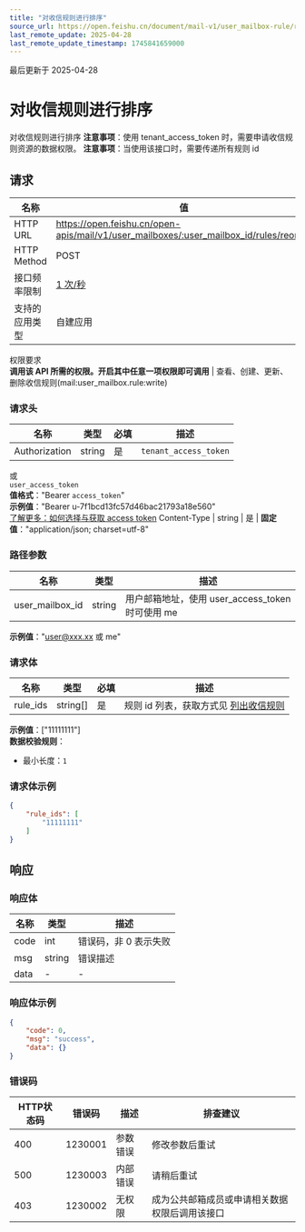 ```yaml
---
title: "对收信规则进行排序"
source_url: https://open.feishu.cn/document/mail-v1/user_mailbox-rule/reorder
last_remote_update: 2025-04-28
last_remote_update_timestamp: 1745841659000
---
```

最后更新于 2025-04-28

# 对收信规则进行排序

对收信规则进行排序
**注意事项**：使用 tenant_access_token 时，需要申请收信规则资源的数据权限。
**注意事项**：当使用该接口时，需要传递所有规则 id

## 请求
名称 | 值
---|---
HTTP URL | https://open.feishu.cn/open-apis/mail/v1/user_mailboxes/:user_mailbox_id/rules/reorder
HTTP Method | POST
接口频率限制 | [1 次/秒](https://open.feishu.cn/document/ukTMukTMukTM/uUzN04SN3QjL1cDN)
支持的应用类型 | 自建应用
权限要求  
            **调用该 API 所需的权限。开启其中任意一项权限即可调用** | 查看、创建、更新、删除收信规则(mail:user_mailbox.rule:write)

### 请求头

名称 | 类型 | 必填 | 描述
--- | --- | --- | ---
Authorization | string | 是 | `tenant_access_token`  
或  
`user_access_token`  
**值格式**："Bearer `access_token`"  
**示例值**："Bearer u-7f1bcd13fc57d46bac21793a18e560"  
[了解更多：如何选择与获取 access token](https://open.feishu.cn/document/uAjLw4CM/ugTN1YjL4UTN24CO1UjN/trouble-shooting/how-to-choose-which-type-of-token-to-use)
Content-Type | string | 是 | **固定值**："application/json; charset=utf-8"

### 路径参数

名称 | 类型 | 描述
--- | --- | ---
user_mailbox_id | string | 用户邮箱地址，使用 user_access_token 时可使用 me  
**示例值**："user@xxx.xx 或 me"

### 请求体

名称 | 类型 | 必填 | 描述
--- | --- | --- | ---
rule_ids | string\[\] | 是 | 规则 id 列表，获取方式见 [列出收信规则](https://open.feishu.cn/document/uAjLw4CM/ukTMukTMukTM/reference/mail-v1/user_mailbox-rule/list)  
**示例值**：["11111111"]  
**数据校验规则**：  
- 最小长度：`1`

### 请求体示例
```json
{
    "rule_ids": [
        "11111111"
    ]
}
```

## 响应

### 响应体

名称 | 类型 | 描述
--- | --- | ---
code | int | 错误码，非 0 表示失败
msg | string | 错误描述
data | \- | \-

### 响应体示例
```json
{
    "code": 0,
    "msg": "success",
    "data": {}
}
```

### 错误码

HTTP状态码 | 错误码 | 描述 | 排查建议
--- | --- | --- | ---
400 | 1230001 | 参数错误 | 修改参数后重试
500 | 1230003 | 内部错误 | 请稍后重试
403 | 1230002 | 无权限 | 成为公共邮箱成员或申请相关数据权限后调用该接口
